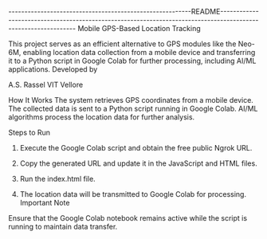 ---------------------------------------------------------README---------------------------------------------------------------------------------------------------------------
Mobile GPS-Based Location Tracking

This project serves as an efficient alternative to GPS modules like the Neo-6M, enabling location data collection from a mobile device and transferring it to a Python script in Google Colab for further processing, including AI/ML applications.
Developed by

A.S. Rassel
VIT Vellore

How It Works
The system retrieves GPS coordinates from a mobile device.
The collected data is sent to a Python script running in Google Colab.
AI/ML algorithms process the location data for further analysis.

Steps to Run
1. Execute the Google Colab script and obtain the free public Ngrok URL.

2. Copy the generated URL and update it in the JavaScript and HTML files.

3. Run the index.html file.

4. The location data will be transmitted to Google Colab for processing.
Important Note

Ensure that the Google Colab notebook remains active while the script is running to maintain data transfer.
